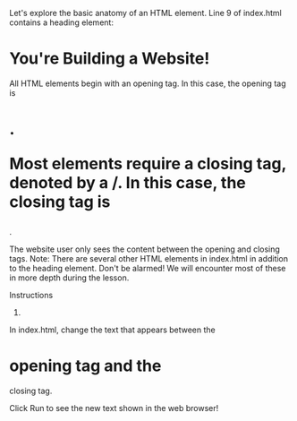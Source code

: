 Let's explore the basic anatomy of an HTML element. Line 9 of index.html contains a heading element:

<h1>You're Building a Website!</h1>
All HTML elements begin with an opening tag. In this case, the opening tag is <h1>.

Most elements require a closing tag, denoted by a /. In this case, the closing tag is </h1>.

The website user only sees the content between the opening and closing tags.
Note: There are several other HTML elements in index.html in addition to the heading element. Don't be alarmed! We will encounter most of these in more depth during the lesson.

Instructions

1.
In index.html, change the text that appears between the <h1> opening tag and the </h1> closing tag.

Click Run to see the new text shown in the web browser!
